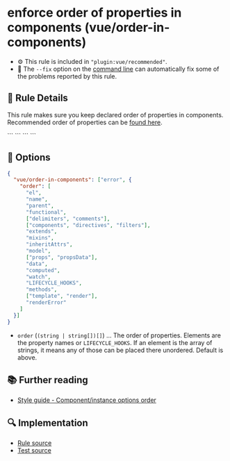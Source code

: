 # enforce order of properties in components (vue/order-in-components)

- :gear: This rule is included in `"plugin:vue/recommended"`.
- :wrench: The `--fix` option on the [command line](https://eslint.org/docs/user-guide/command-line-interface#fixing-problems) can automatically fix some of the problems reported by this rule.

## :book: Rule Details

This rule makes sure you keep declared order of properties in components.
Recommended order of properties can be [found here](https://vuejs.org/v2/style-guide/#Component-instance-options-order-recommended).

<eslint-code-block :rules="{'vue/order-in-components': ['error']}">
```
<script>
/* ✓ GOOD */
export default {
  name: 'app',
  props: {
    propA: Number
  },
  data () {
    return {
      msg: 'Welcome to Your Vue.js App'
    }
  }
}
</script>
```
</eslint-code-block>

<eslint-code-block :rules="{'vue/order-in-components': ['error']}">
```
<script>
/* ✗ BAD */
export default {
  name: 'app',
  data () {
    return {
      msg: 'Welcome to Your Vue.js App'
    }
  },
  props: {
    propA: Number
  }
}
</script>
```
</eslint-code-block>

## :wrench: Options

```json
{
  "vue/order-in-components": ["error", {
    "order": [
      "el",
      "name",
      "parent",
      "functional",
      ["delimiters", "comments"],
      ["components", "directives", "filters"],
      "extends",
      "mixins",
      "inheritAttrs",
      "model",
      ["props", "propsData"],
      "data",
      "computed",
      "watch",
      "LIFECYCLE_HOOKS",
      "methods",
      ["template", "render"],
      "renderError"
    ]
  }]
}
```

- `order` (`(string | string[])[]`) ... The order of properties. Elements are the property names or `LIFECYCLE_HOOKS`. If an element is the array of strings, it means any of those can be placed there unordered. Default is above.


## :books: Further reading

- [Style guide - Component/instance options order](https://vuejs.org/v2/style-guide/#Component-instance-options-order-recommended)

## :mag: Implementation

- [Rule source](https://github.com/vuejs/eslint-plugin-vue/blob/master/lib/rules/order-in-components.js)
- [Test source](https://github.com/vuejs/eslint-plugin-vue/blob/master/tests/lib/rules/order-in-components.js)
